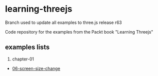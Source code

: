 learning-threejs
================

Branch used to update all examples to three.js release r63

Code repository for the examples from the Packt book "Learning Threejs"

## examples lists

1. chapter-01
  - [06-screen-size-change](https://scqilin.github.io/learning-threejs/chapter-01/06-screen-size-change.html)

